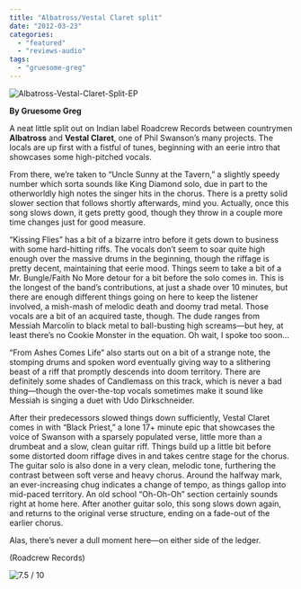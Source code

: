 ```yaml
---
title: "Albatross/Vestal Claret split"
date: "2012-03-23"
categories: 
  - "featured"
  - "reviews-audio"
tags: 
  - "gruesome-greg"
---
```


![](http://www.hellbound.ca/wp-content/uploads/2012/03/Albatross-Vestal-Claret-Split-EP-590x265.jpg "Albatross-Vestal-Claret-Split-EP")

**By Gruesome Greg**

A neat little split out on Indian label Roadcrew Records between countrymen **Albatross** and **Vestal Claret**, one of Phil Swanson’s many projects. The locals are up first with a fistful of tunes, beginning with an eerie intro that showcases some high-pitched vocals.

From there, we’re taken to “Uncle Sunny at the Tavern,” a slightly speedy number which sorta sounds like King Diamond solo, due in part to the otherworldly high notes the singer hits in the chorus. There is a pretty solid slower section that follows shortly afterwards, mind you. Actually, once this song slows down, it gets pretty good, though they throw in a couple more time changes just for good measure.

“Kissing Flies” has a bit of a bizarre intro before it gets down to business with some hard-hitting riffs. The vocals don’t seem to soar quite high enough over the massive drums in the beginning, though the riffage is pretty decent, maintaining that eerie mood. Things seem to take a bit of a Mr. Bungle/Faith No More detour for a bit before the solo comes in. This is the longest of the band’s contributions, at just a shade over 10 minutes, but there are enough different things going on here to keep the listener involved, a mish-mash of melodic death and doomy trad metal. Those vocals are a bit of an acquired taste, though. The dude ranges from Messiah Marcolin to black metal to ball-busting high screams—but hey, at least there’s no Cookie Monster in the equation. Oh wait, I spoke too soon…

“From Ashes Comes Life” also starts out on a bit of a strange note, the stomping drums and spoken word eventually giving way to a slithering beast of a riff that promptly descends into doom territory. There are definitely some shades of Candlemass on this track, which is never a bad thing—though the over-the-top vocals sometimes make it sound like Messiah is singing a duet with Udo Dirkschneider.

After their predecessors slowed things down sufficiently, Vestal Claret comes in with “Black Priest,” a lone 17+ minute epic that showcases the voice of Swanson with a sparsely populated verse, little more than a drumbeat and a slow, clean guitar riff. Things build up a little bit before some distorted doom riffage dives in and takes centre stage for the chorus. The guitar solo is also done in a very clean, melodic tone, furthering the contrast between soft verse and heavy chorus. Around the halfway mark, an ever-increasing chug indicates a change of tempo, as things gallop into mid-paced territory. An old school “Oh-Oh-Oh” section certainly sounds right at home here. After another guitar solo, this song slows down again, and returns to the original verse structure, ending on a fade-out of the earlier chorus.

Alas, there’s never a dull moment here—on either side of the ledger.

(Roadcrew Records)

![](http://www.hellbound.ca/wp-content/uploads/2009/05/review75.png "7.5 / 10")
